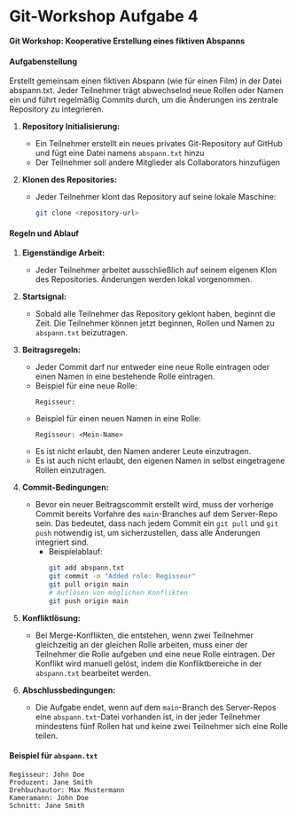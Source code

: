 # Git-Workshop Aufgabe 4

**Git Workshop: Kooperative Erstellung eines fiktiven Abspanns**

#### Aufgabenstellung
Erstellt gemeinsam einen fiktiven Abspann (wie für einen Film) in der Datei abspann.txt. Jeder Teilnehmer trägt abwechselnd neue Rollen oder Namen ein und führt regelmäßig Commits durch, um die Änderungen ins zentrale Repository zu integrieren.

1. **Repository Initialisierung:**
   - Ein Teilnehmer erstellt ein neues privates Git-Repository auf GitHub und fügt eine Datei namens `abspann.txt` hinzu
   - Der Teilnehmer soll andere Mitglieder als Collaborators hinzufügen
     
2. **Klonen des Repositories:**
   - Jeder Teilnehmer klont das Repository auf seine lokale Maschine:
     ```bash
     git clone <repository-url>
     ```

#### Regeln und Ablauf

1. **Eigenständige Arbeit:**
   - Jeder Teilnehmer arbeitet ausschließlich auf seinem eigenen Klon des Repositories. Änderungen werden lokal vorgenommen.

2. **Startsignal:**
   - Sobald alle Teilnehmer das Repository geklont haben, beginnt die Zeit. Die Teilnehmer können jetzt beginnen, Rollen und Namen zu `abspann.txt` beizutragen.

3. **Beitragsregeln:**
   - Jeder Commit darf nur entweder eine neue Rolle eintragen oder einen Namen in eine bestehende Rolle eintragen. 
   - Beispiel für eine neue Rolle:
     ```plaintext
     Regisseur:
     ```
   - Beispiel für einen neuen Namen in eine Rolle:
     ```plaintext
     Regisseur: <Mein-Name>
     ```
   - Es ist nicht erlaubt, den Namen anderer Leute einzutragen.
   - Es ist auch nicht erlaubt, den eigenen Namen in selbst eingetragene Rollen einzutragen.

4. **Commit-Bedingungen:**
   - Bevor ein neuer Beitragscommit erstellt wird, muss der vorherige Commit bereits Vorfahre des `main`-Branches auf dem Server-Repo sein. Das bedeutet, dass nach jedem Commit ein `git pull` und `git push` notwendig ist, um sicherzustellen, dass alle Änderungen integriert sind.
     - Beispielablauf:
       ```bash
       git add abspann.txt
       git commit -m "Added role: Regisseur"
       git pull origin main
       # Auflösen von möglichen Konflikten
       git push origin main
       ```

5. **Konfliktlösung:**
   - Bei Merge-Konflikten, die entstehen, wenn zwei Teilnehmer gleichzeitig an der gleichen Rolle arbeiten, muss einer der Teilnehmer die Rolle aufgeben und eine neue Rolle eintragen. Der Konflikt wird manuell gelöst, indem die Konfliktbereiche in der `abspann.txt` bearbeitet werden.

6. **Abschlussbedingungen:**
   - Die Aufgabe endet, wenn auf dem `main`-Branch des Server-Repos eine `abspann.txt`-Datei vorhanden ist, in der jeder Teilnehmer mindestens fünf Rollen hat und keine zwei Teilnehmer sich eine Rolle teilen. 

#### Beispiel für `abspann.txt`

```plaintext
Regisseur: John Doe
Produzent: Jane Smith
Drehbuchautor: Max Mustermann
Kameramann: John Doe
Schnitt: Jane Smith
```
